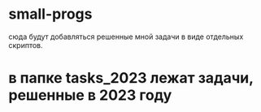 # small-progs

сюда будут добавляться решенные мной задачи в виде отдельных скриптов.

# в папке tasks_2023 лежат задачи, решенные в 2023 году
